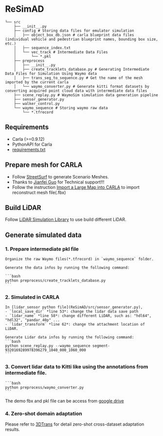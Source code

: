 # ReSimAD
```
└── src
    ├── __init__.py
    ├── config # Storing data files for emulator simulation
    │   ├── object_box_db.json # carla blueprint data files (individual vehicle and pedestrian blueprint names, bounding box size, etc.)
    │   ├── sequence_index.txt
    │   └── vec_track # Intermediate Data Files
    │       └── *.pkl
    ├── preprocess
    │   ├── __init__.py
    │   ├── create_tracklets_database.py # Generating Intermediate Data Files for Simulation Using Waymo data
    │   ├── trans_seg_to_sequence.py # Get the name of the mesh imported by the current carla
    │   └── waymo_converter.py # Generate kitti format datasets by converting acquired point cloud data with intermediate data files
    ├── scene_replay.py # WaymoSim simulation data generation pipeline
    ├── sensor_generator.py
    ├── walker_control.py
    └── waymo_sequence # Storing waymo raw data
        └── *.tfrecord
```

## Requirements

+ Carla (>=0.9.12)
+ PythonAPI for Carla
+ [requirements.txt](ReSimAD/requirements.txt)
  
## Prepare mesh for CARLA

+ Follow [StreetSurf](https://ventusff.github.io/streetsurf_web/) to generate Scenario Meshes.
+ Thanks to [Jianfei Guo](https://ventusff.github.io/) for Technical support!!!
+ Follow the instruction [Import a Large Map into CARLA](https://carla.readthedocs.io/en/latest/content_authoring_large_maps/#import-a-large-map-into-carla) to import reconstruct mesh file(.fbx)

## Build LiDAR
Follow [LiDAR Simulation Library](../README.md/#lidar-simulation-library) to use build different LiDAR.

## Generate simulated data

### 1. Prepare intermediate pkl file

    Organize the raw Waymo files(*.tfrecord) in `waymo_sequence` folder. 

    Generate the data infos by running the following command:

    ```bash
    python preprocess/create_tracklets_database.py
    ```

### 2. Simulated in CARLA
    
    In [lidar_sensor python file](ReSimAD/src/sensor_generator.py), 
    - `local_save_dir` *line 53*: change the lidar data save path
    - `lidar_name` *line 58*: change different LiDAR, such as: "hdl64", "hdl32", "pandar_40p" ...
    - `lidar_transform` *line 62*: change the attachment location of LiDAR.

    Generate Lidar data infos by running the following command:
    ```bash
    python scene_replay.py --waymo_sequence segment-9320169289978396279_1040_000_1060_000
    ```

### 3. Convert lidar data to Kitti like using the annotations from intermediate file.
    ```bash
    python preprocess/waymo_converter.py
    ```


The demo fbx and pkl file can be access from [google drive](https://drive.google.com/drive/folders/1r6_4OlHrg_mXQK7PHKcOXEIF5n3CFNyH?usp=sharing)

### 4. Zero-shot domain adaptation
Please refer to [3DTrans](https://github.com/PJLab-ADG/3DTrans#resimad) for detail zero-shot cross-dataset adaptation results.
